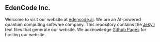 ## EdenCode Inc.

Welcome to visit our website at [edencode.ai](https://www.edencode.ai/). We are an AI-powered quantum computing software company. This repository contains the [Jekyll](https://jekyllrb.com/) text files that generate our website. We acknowledge [Github Pages](https://pages.github.com/) for hosting our website. 
